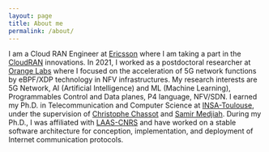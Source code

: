 ```yaml
---
layout: page
title: About me
permalink: /about/
---
```


I am a Cloud RAN Engineer at [Ericsson](https://www.ericsson.com/en) where I am taking a part in the [CloudRAN](https://bit.ly/3z7JJRA) innovations. In 2021, I worked as a postdoctoral researcher at [Orange Labs](https://www.orange.com/en) where I focused on the acceleration of 5G network functions by eBPF/XDP technology in NFV infrastructures. My research interests are 5G Network, AI (Artificial Intelligence) and ML (Machine Learning), Programmables Control and Data planes, P4 language, NFV/SDN.
I earned my Ph.D. in Telecommunication and Computer Science at [INSA-Toulouse](https://www.insa-toulouse.fr/fr/index.html), under the supervision of [Christophe Chassot](https://homepages.laas.fr/chassot/pmwiki/pmwiki.php) and [Samir Medjiah](https://www.laas.fr/public/annuaire?userid=18283). During my Ph.D., I was affiliated with [LAAS-CNRS](https://www.laas.fr/public/en) and have worked on a stable software architecture for conception, implementation, and deployment of Internet communication protocols.
